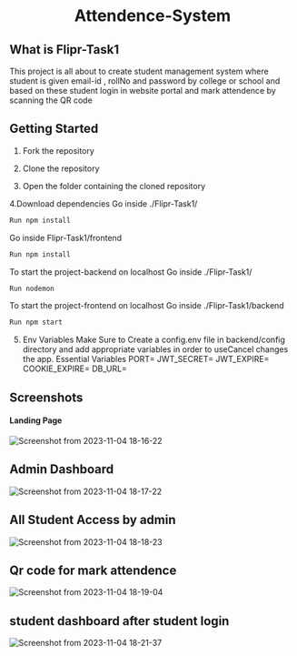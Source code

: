 <div align="center">
  <h1>Attendence-System</h1>
</div>

## What is Flipr-Task1

This project is all about to create student management system where student is given email-id , rollNo and password by college or school and based on these student login in website portal and mark attendence by scanning the QR code


## Getting Started

1. Fork the repository
2. Clone the repository



3. Open the folder containing the cloned repository

4.Download dependencies
Go inside ./Flipr-Task1/

```sh
Run npm install 
```

Go inside Flipr-Task1/frontend

```sh
Run npm install
```

To start the project-backend on localhost Go inside ./Flipr-Task1/

```sh
Run nodemon
```

To start the project-frontend on localhost Go inside ./Flipr-Task1/backend

```sh
Run npm start
```

5. Env Variables
   Make Sure to Create a config.env file in backend/config directory and add appropriate variables in order to useCancel changes the app.
   Essential Variables 
PORT=
JWT_SECRET=
JWT_EXPIRE=
COOKIE_EXPIRE=
DB_URL=


## Screenshots

#### Landing Page

![Screenshot from 2023-11-04 18-16-22](https://github.com/Rajivkumawat3/Flipr-task1/assets/122862213/8e44d3ad-8e22-48a3-baf3-a3cb8d577660)


## Admin Dashboard 

![Screenshot from 2023-11-04 18-17-22](https://github.com/Rajivkumawat3/Flipr-task1/assets/122862213/ce306e3b-f9d6-4f37-8128-a6864d8db2ff)


## All Student Access by admin

![Screenshot from 2023-11-04 18-18-23](https://github.com/Rajivkumawat3/Flipr-task1/assets/122862213/85143408-86f7-488f-b774-444126934490)

## Qr code for mark attendence

![Screenshot from 2023-11-04 18-19-04](https://github.com/Rajivkumawat3/Flipr-task1/assets/122862213/10982af4-162f-4612-8af0-bde961d59a3d)

## student dashboard after student login

![Screenshot from 2023-11-04 18-21-37](https://github.com/Rajivkumawat3/Flipr-task1/assets/122862213/e68525d1-b7d8-4169-b68c-706d1696155b)
